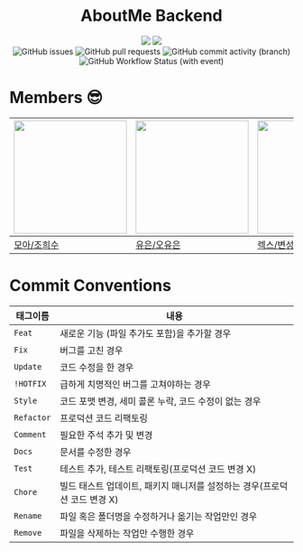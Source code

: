 <h1 align="center">AboutMe Backend</h1>
<div align="center">
<img src="https://img.shields.io/badge/Spring-6DB33F?style=flat&logo=Spring&logoColor=white" />
<img src="https://img.shields.io/badge/AWS-232F3E?style=flat&logo=AmazonAWS&logoColor=white" />
</div>

<div align="center">
<img alt="GitHub issues" src="https://img.shields.io/github/issues/UMC-AboutMe/AboutMe-BE?">
<img alt="GitHub pull requests" src="https://img.shields.io/github/issues-pr/UMC-AboutMe/AboutMe-BE?&label=PRs">
<img alt="GitHub commit activity (branch)" src="https://img.shields.io/github/commit-activity/w/UMC-AboutMe/AboutMe-BE?">
<img alt="GitHub Workflow Status (with event)" src="https://img.shields.io/github/actions/workflow/status/UMC-AboutMe/AboutMe-BE/ci.yml">
</div>

# Members 😎

| <img width="200px" src="https://avatars.githubusercontent.com/u/87214089?v=4"/> | <img width="200px" src="https://avatars.githubusercontent.com/u/122276414?v=4"/> | <img width="200px" src="https://avatars.githubusercontent.com/u/58453038?v=4"/>| <img width="200px" src="https://avatars.githubusercontent.com/u/87647534?v=4"/>|
| ------------------------------------------------------------------------------- | ------------------------------------------------------------------------------- |  ------------------------------------------------------------------------------- |   ------------------------------------------------------------------------------- | 
| [모아/조희수](https://github.com/ranunclulus)                                      | [유은/오유은](https://github.com/yueunfive)                                      | [렉스/변성호](https://github.com/Byun-Sung-Ho)                                      | [가나/최가나](https://github.com/choign3123)                                      |

# Commit Conventions

| 태그이름   | 내용                                                                      |
| ---------- | ------------------------------------------------------------------------- |
| `Feat`     | 새로운 기능 (파일 추가도 포함)을 추가할 경우                              |
| `Fix `     | 버그를 고친 경우                                                          |
| `Update`   | 코드 수정을 한 경우                                                       |
| `!HOTFIX`  | 급하게 치명적인 버그를 고쳐야하는 경우                                    |
| `Style`    | 코드 포맷 변경, 세미 콜론 누락, 코드 수정이 없는 경우                     |
| `Refactor` | 프로덕션 코드 리팩토링                                                    |
| `Comment`  | 필요한 주석 추가 및 변경                                                  |
| `Docs`     | 문서를 수정한 경우                                                        |
| `Test`     | 테스트 추가, 테스트 리팩토링(프로덕션 코드 변경 X)                        |
| `Chore`    | 빌드 태스트 업데이트, 패키지 매니저를 설정하는 경우(프로덕션 코드 변경 X) |
| `Rename`   | 파일 혹은 폴더명을 수정하거나 옮기는 작업만인 경우                        |
| `Remove`   | 파일을 삭제하는 작업만 수행한 경우                                        |

